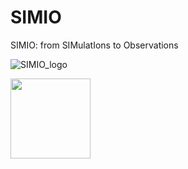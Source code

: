 # SIMIO
SIMIO: from SIMulatIons to Observations

![SIMIO_logo](https://github.com/nicokurtovic/SIMIO/blob/main/SIMIO_logo.png)

<img src="https://github.com/nicokurtovic/SIMIO/blob/main/SIMIO_logo.png" width="128"/>
